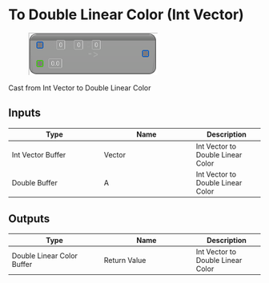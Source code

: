 # To Double Linear Color (Int Vector)

<div align="left" data-full-width="false">

<figure><img src="To_Double_Linear_Color_(Int_Vector).png" alt=""><figcaption></figcaption></figure>

</div>

Cast from Int Vector to Double Linear Color

## Inputs

<table>
<thead><tr><th width="170">Type</th><th width="170">Name</th><th>Description</th></tr></thead>
<tbody>
<tr><td>Int Vector Buffer</td><td>Vector</td><td>Int Vector to Double Linear Color</td></tr>
<tr><td>Double Buffer</td><td>A</td><td>Int Vector to Double Linear Color</td></tr>
</tbody>
</table>

## Outputs

<table>
<thead><tr><th width="170">Type</th><th width="170">Name</th><th>Description</th></tr></thead>
<tbody>
<tr><td>Double Linear Color Buffer</td><td>Return Value</td><td>Int Vector to Double Linear Color</td></tr>
</tbody>
</table>
